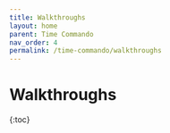 ```yaml
---
title: Walkthroughs
layout: home
parent: Time Commando
nav_order: 4
permalink: /time-commando/walkthroughs
---
```


# Walkthroughs

{:toc}
